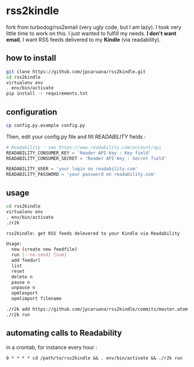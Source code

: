 # rss2kindle

fork from turbodog/rss2email (very ugly code, but I am lazy). I took very little time to work on this. I just wanted to fulfill my needs.
**I don't want email**, I want RSS feeds delivered to my **Kindle** (via readability).

## how to install
````bash
git clone https://github.com/jpcaruana/rss2kindle.git
cd rss2kindle
virtualenv env
. env/bin/activate
pip install -r requirements.txt
````

## configuration
````bash
cp config.py.example config.py
````

Then, edit your config.py file and fill *READABILITY* fields :
````python
# Readability : see https://www.readability.com/account/api
READABILITY_CONSUMER_KEY = 'Reader API Key : Key field'
READABILITY_CONSUMER_SECRET = 'Reader API Key : Secret field'

READABILITY_USER = 'your login on readability.com'
READABILITY_PASSWORD = 'your password on readability.com'
````

## usage
````bash
cd rss2kindle
virtualenv env
. env/bin/activate
./r2k

rss2kindle: get RSS feeds delevered to your Kindle via Readability

Usage:
  new (create new feedfile)
  run [--no-send] [num]
  add feedurl
  list
  reset
  delete n
  pause n
  unpause n
  opmlexport
  opmlimport filename
````

````bash
./r2k add https://github.com/jpcaruana/rss2kindle/commits/master.atom
./r2k run
````

## automating calls to Readability
in a crontab, for instance every hour :
````
0 * * * * cd /path/to/rss2kindle && . env/bin/activate && ./r2k run
````

